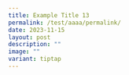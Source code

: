 ```yaml
---
title: Example Title 13
permalink: /test/aaaa/permalink/
date: 2023-11-15
layout: post
description: ""
image: ""
variant: tiptap
---
```

